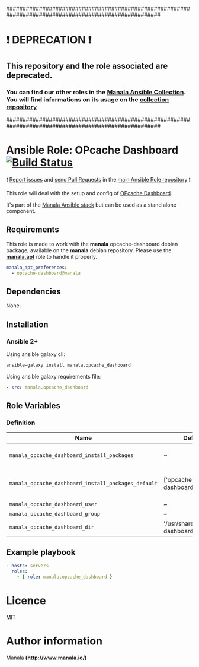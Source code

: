 #######################################################################################################

# :exclamation: DEPRECATION :exclamation:

## This repository and the role associated are deprecated.

### You can find our other roles in the [Manala Ansible Collection](https://galaxy.ansible.com/manala/roles). You will find informations on its usage on the [collection repository](https://github.com/manala/ansible-roles)

#######################################################################################################

# Ansible Role: OPcache Dashboard [![Build Status](https://travis-ci.org/manala/ansible-role-opcache_dashboard.svg?branch=master)](https://travis-ci.org/manala/ansible-role-opcache_dashboard)

:exclamation: [Report issues](https://github.com/manala/ansible-roles/issues) and [send Pull Requests](https://github.com/manala/ansible-roles/pulls) in the [main Ansible Role repository](https://github.com/manala/ansible-roles) :exclamation:

This role will deal with the setup and config of [OPcache Dashboard](https://github.com/carlosbuenosvinos/opcache-dashboard).

It's part of the [Manala Ansible stack](http://www.manala.io) but can be used as a stand alone component.

## Requirements

This role is made to work with the __manala__ opcache-dashboard debian package, available on the __manala__ debian repository. Please use the [**manala.apt**](https://galaxy.ansible.com/manala/apt/) role to handle it properly.

```yaml
manala_apt_preferences:
  - opcache-dashboard@manala
```

## Dependencies

None.

## Installation

### Ansible 2+

Using ansible galaxy cli:

```bash
ansible-galaxy install manala.opcache_dashboard
```

Using ansible galaxy requirements file:

```yaml
- src: manala.opcache_dashboard
```

## Role Variables

### Definition

| Name                                                | Default                        | Type   | Description                            |
| --------------------------------------------------- | ------------------------------ | ------ | -------------------------------------- |
| `manala_opcache_dashboard_install_packages`         | ~                              | Array  | Dependency packages to install         |
| `manala_opcache_dashboard_install_packages_default` | ['opcache-dashboard']          | Array  | Default dependency packages to install |
| `manala_opcache_dashboard_user`                     | ~                              | String | User                                   |
| `manala_opcache_dashboard_group`                    | ~                              | String | Group                                  |
| `manala_opcache_dashboard_dir`                      | '/usr/share/opcache-dashboard' | String | Directory path                         |

## Example playbook

```yaml
- hosts: servers
  roles:
    - { role: manala.opcache_dashboard }
```

# Licence

MIT

# Author information

Manala [**(http://www.manala.io/)**](http://www.manala.io)
